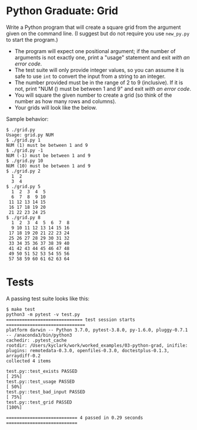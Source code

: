 # Python Graduate: Grid

Write a Python program that will create a square grid from the argument given on the command line. (I suggest but do not require you use `new_py.py` to start the program.)

* The program will expect one positional argument; if the number of arguments is not exactly one, print a "usage" statement and exit *with an error code*.
* The test suite will only provide integer values, so you can assume it is safe to use `int` to convert the input from a string to an integer.
* The number provided must be in the range of 2 to 9 (inclusive). If it is not, print "NUM (<the number>) must be between 1 and 9" and exit *with an error code*.
* You will square the given number to create a grid (so think of the number as how many rows and columns).
* Your grids will look like the below. 

Sample behavior:

````
$ ./grid.py
Usage: grid.py NUM
$ ./grid.py 1
NUM (1) must be between 1 and 9
$ ./grid.py -1
NUM (-1) must be between 1 and 9
$ ./grid.py 10
NUM (10) must be between 1 and 9
$ ./grid.py 2
  1  2
  3  4
$ ./grid.py 5
  1  2  3  4  5
  6  7  8  9 10
 11 12 13 14 15
 16 17 18 19 20
 21 22 23 24 25
$ ./grid.py 8
  1  2  3  4  5  6  7  8
  9 10 11 12 13 14 15 16
 17 18 19 20 21 22 23 24
 25 26 27 28 29 30 31 32
 33 34 35 36 37 38 39 40
 41 42 43 44 45 46 47 48
 49 50 51 52 53 54 55 56
 57 58 59 60 61 62 63 64
````

# Tests

A passing test suite looks like this:

```
$ make test
python3 -m pytest -v test.py
============================= test session starts ==============================
platform darwin -- Python 3.7.0, pytest-3.8.0, py-1.6.0, pluggy-0.7.1 -- /anaconda3/bin/python3
cachedir: .pytest_cache
rootdir: /Users/kyclark/work/worked_examples/03-python-grad, inifile:
plugins: remotedata-0.3.0, openfiles-0.3.0, doctestplus-0.1.3, arraydiff-0.2
collected 4 items

test.py::test_exists PASSED                                              [ 25%]
test.py::test_usage PASSED                                               [ 50%]
test.py::test_bad_input PASSED                                           [ 75%]
test.py::test_grid PASSED                                                [100%]

=========================== 4 passed in 0.29 seconds ===========================
```
